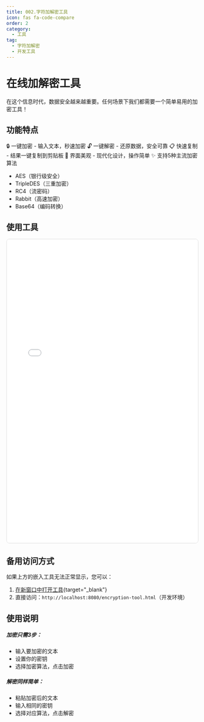 ```yaml
---
title: 002.字符加解密工具
icon: fas fa-code-compare
order: 2
category:
  - 工具
tag:
  - 字符加解密
  - 开发工具
---
```


# 在线加解密工具

在这个信息时代，数据安全越来越重要。任何场景下我们都需要一个简单易用的加密工具！

## 功能特点

🔒 一键加密 - 输入文本，秒速加密
🔓 一键解密 - 还原数据，安全可靠
📋 快速复制 - 结果一键复制到剪贴板
🎨 界面美观 - 现代化设计，操作简单
✨ 支持5种主流加密算法
- AES（银行级安全）
- TripleDES（三重加密）
- RC4（流密码）
- Rabbit（高速加密）
- Base64（编码转换）

## 使用工具

<iframe src="/tools/encryption-tool.html" width="100%" height="800px" frameborder="0" style="border: 1px solid #ddd; border-radius: 8px;"></iframe>

## 备用访问方式

如果上方的嵌入工具无法正常显示，您可以：

1. [在新窗口中打开工具](/tools/encryption-tool.html){target="_blank"}
2. 直接访问：`http://localhost:8080/encryption-tool.html`（开发环境）

## 使用说明

##### 加密只需3步：

- 输入要加密的文本
- 设置你的密钥
- 选择加密算法，点击加密

##### 解密同样简单：

- 粘贴加密后的文本
- 输入相同的密钥
- 选择对应算法，点击解密
